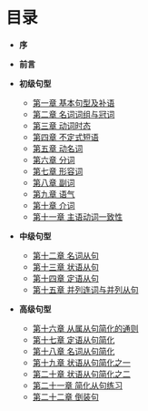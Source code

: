 # 目录

* <b>序</b>
* <b>前言</b>

* <b>初级句型</b>
  * [第一章 基本句型及补语](https://zhusandiao.gitbooks.io/grammar-club/content/di_yi_zhang_ji_ben_ju_xing_ji_bu_yu.html)
  * [第二章 名词词组与冠词](https://zhusandiao.gitbooks.io/grammar-club/content/di_er_zhang_ming_ci_ci_zu_yu_guan_ci.html)
  * [第三章 动词时态](https://zhusandiao.gitbooks.io/grammar-club/content/di_san_zhang_dong_ci_shi_tai.html)
  * [第四章 不定式短语](https://zhusandiao.gitbooks.io/grammar-club/content/di_si_zhang_bu_ding_ci_duan_yu.html)
  * [第五章 动名词](https://zhusandiao.gitbooks.io/grammar-club/content/di_wu_zhang_dong_ming_ci.html)
  * [第六章 分词](https://zhusandiao.gitbooks.io/grammar-club/content/di_liu_zhang_fen_ci.html)
  * [第七章 形容词](https://zhusandiao.gitbooks.io/grammar-club/content/di_qi_zhang_xing_rong_ci.html)
  * [第八章 副词](https://zhusandiao.gitbooks.io/grammar-club/content/di_ba_zhang_fu_ci.html)
  * [第九章 语气](https://zhusandiao.gitbooks.io/grammar-club/content/di_jiu_zhang_yu_qi.html)
  * [第十章 介词](https://zhusandiao.gitbooks.io/grammar-club/content/di_shi_zhang_jie_xi_ci.html)
  * [第十一章 主语动词一致性](https://zhusandiao.gitbooks.io/grammar-club/content/di_shi_yi_zhang_zhu_yu_dong_ci_yi_zhi_xing.html)


* <b>中级句型</b>
  * [第十二章 名词从句](https://zhusandiao.gitbooks.io/grammar-club/content/di_shi_er_zhang_ming_ci_cong_ju.html)
  * [第十三章 状语从句](https://zhusandiao.gitbooks.io/grammar-club/content/di_shi_san_zhang_fu_ci_cong_ju.html)
  * [第十四章 定语从句](https://zhusandiao.gitbooks.io/grammar-club/content/di_shi_si_zhang_guan_xi_cong_ju.html)
  * [第十五章 并列连词与并列从句](https://zhusandiao.gitbooks.io/grammar-club/content/di_shi_wu_zhang_dui_deng_lian_jie_ci_yu_dui_deng_c.html)
 
 
* <b>高级句型</b>
  * [第十六章 从属从句简化的通则](https://zhusandiao.gitbooks.io/grammar-club/content/di_shi_liu_zhang_cong_shu_cong_ju_jian_hua_de_tong.html)
  * [第十七章 定语从句简化](https://zhusandiao.gitbooks.io/grammar-club/content/di_shi_qi_zhang_xing_rong_ci_cong_ju_jian_hua.html)
  * [第十八章 名词从句简化](https://zhusandiao.gitbooks.io/grammar-club/content/di_shi_ba_zhang_ming_ci_cong_ju_jian_hua.html)
  * [第十九章 状语从句简化之一](https://zhusandiao.gitbooks.io/grammar-club/content/di_shi_jiu_zhang_fu_ci_cong_ju_jian_hua_zhi_yi.html)
  * [第二十章 状语从句简化之二](https://zhusandiao.gitbooks.io/grammar-club/content/di_er_shi_zhang_fu_ci_cong_ju_jian_hua_zhi_er.html)
  * [第二十一章 简化从句练习](https://zhusandiao.gitbooks.io/grammar-club/content/di_er_shi_yi_zhang_jian_hua_cong_ju_lian_xi.html)
  * [第二十二章 倒装句](https://zhusandiao.gitbooks.io/grammar-club/content/di_er_shi_er_zhang_dao_zhuang_ju.html)